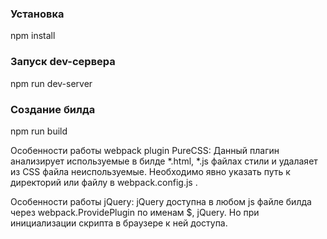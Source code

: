 ### Установка
npm install
### Запуск dev-сервера
npm run dev-server
### Cоздание билда
npm run build

Особенности работы webpack plugin PureCSS:
Данный плагин анализирует используемые в билде *.html, *.js файлах стили и удалаяет из CSS файла неиспользуемые.
Необходимо явно указать путь к директорий или файлу в webpack.config.js .

Особенности работы jQuery:
jQuery доступна в любом js файле билда через webpack.ProvidePlugin по именам $, jQuery.
Но при инициализации скрипта в браузере к ней доступа.
